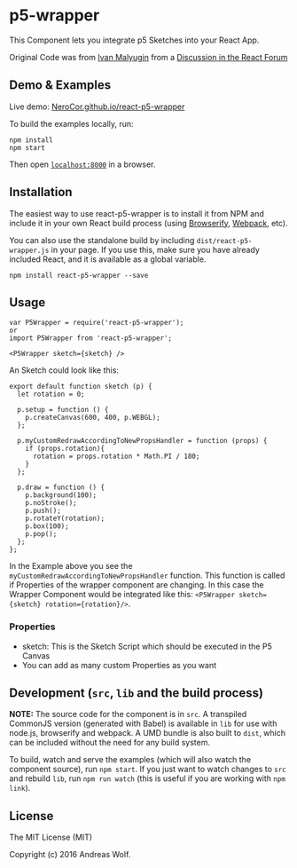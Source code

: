 # p5-wrapper

This Component lets you integrate p5 Sketches into your React App.

Original Code was from [Ivan Malyugin](https://discuss.reactjs.org/users/IMalyugin) from a [Discussion in the React Forum](https://discuss.reactjs.org/t/using-react-with-p5-js/5565)


## Demo & Examples

Live demo: [NeroCor.github.io/react-p5-wrapper](http://NeroCor.github.io/react-p5-wrapper/)

To build the examples locally, run:

```
npm install
npm start
```

Then open [`localhost:8000`](http://localhost:8000) in a browser.


## Installation

The easiest way to use react-p5-wrapper is to install it from NPM and include it in your own React build process (using [Browserify](http://browserify.org), [Webpack](http://webpack.github.io/), etc).

You can also use the standalone build by including `dist/react-p5-wrapper.js` in your page. If you use this, make sure you have already included React, and it is available as a global variable.

```
npm install react-p5-wrapper --save
```


## Usage

```
var P5Wrapper = require('react-p5-wrapper');
or
import P5Wrapper from 'react-p5-wrapper';

<P5Wrapper sketch={sketch} />
```

An Sketch could look like this:

```
export default function sketch (p) {
  let rotation = 0;

  p.setup = function () {
    p.createCanvas(600, 400, p.WEBGL);
  };

  p.myCustomRedrawAccordingToNewPropsHandler = function (props) {
    if (props.rotation){
      rotation = props.rotation * Math.PI / 180;
    }
  };

  p.draw = function () {
    p.background(100);
    p.noStroke();
    p.push();
    p.rotateY(rotation);
    p.box(100);
    p.pop();
  };
};
```

In the Example above you see the `myCustomRedrawAccordingToNewPropsHandler` function.
This function is called if Properties of the wrapper component are changing.
In this case the Wrapper Component would be integrated like this: `<P5Wrapper sketch={sketch} rotation={rotation}/>`.

### Properties

* sketch: This is the Sketch Script which should be executed in the P5 Canvas
* You can add as many custom Properties as you want


## Development (`src`, `lib` and the build process)

**NOTE:** The source code for the component is in `src`. A transpiled CommonJS version (generated with Babel) is available in `lib` for use with node.js, browserify and webpack. A UMD bundle is also built to `dist`, which can be included without the need for any build system.

To build, watch and serve the examples (which will also watch the component source), run `npm start`. If you just want to watch changes to `src` and rebuild `lib`, run `npm run watch` (this is useful if you are working with `npm link`).

## License

The MIT License (MIT)

Copyright (c) 2016 Andreas Wolf.
